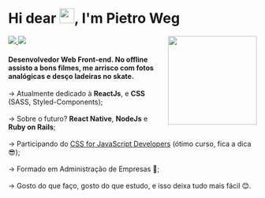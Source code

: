 
<h1 align="left">Hi dear <img src="https://raw.githubusercontent.com/kaueMarques/kaueMarques/master/hi.gif" width="30px">, I'm Pietro Weg</h1>
<img height="180em" align="right" src="https://github-readme-stats.vercel.app/api/top-langs/?username=pwsera&layout=compact&langs_count=7&theme=radical"/>
<div  align="left">
  <a href= "mailto:weg.pietro@gmail.com" title="weg.pietro@gmail.com">
    <img src="https://img.shields.io/badge/-Gmail-%23333?style=for-the-badge&logo=gmail&logoColor=white" target="_blank">
  </a>
  <a href="https://www.linkedin.com/in/pwsera/" target="_blank" title="pwsera">
    <img src="https://img.shields.io/badge/-LinkedIn-%230077B5?style=for-the-badge&logo=linkedin&logoColor=white" target="_blank">
  </a> 
</div>
<h4 align="left">Desenvolvedor Web Front-end. No offline assisto a bons filmes, me arrisco com fotos analógicas e desço ladeiras no skate.</h4>


  &#8594; Atualmente dedicado à <strong>ReactJs</strong>, e <strong>CSS</strong> (SASS, Styled-Components);
  <br>
  <br>
  &#8594; Sobre o futuro? <strong>React Native</strong>, <strong>NodeJs</strong> e <strong>Ruby on Rails</strong>;
  <br>
  <br>
  &#8594; Participando do <a href="https://courses.joshwcomeau.com/css-for-js">CSS for JavaScript Developers</a> (ótimo curso, fica a dica 😎);
  <br>
  <br>
  &#8594; Formado em Administração de Empresas 📓;
  <br>
  <br>
  &#8594; Gosto do que faço, gosto do que estudo, e isso deixa tudo mais fácil 😊.
 
  



